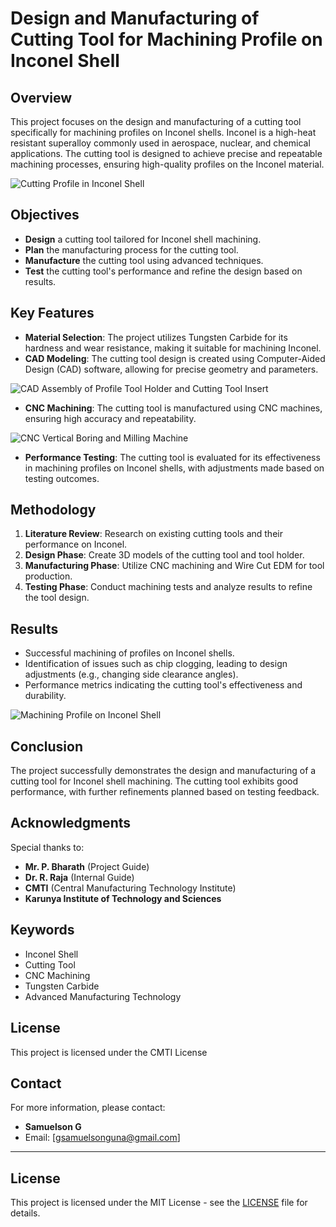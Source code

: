 # Design and Manufacturing of Cutting Tool for Machining Profile on Inconel Shell

## Overview
This project focuses on the design and manufacturing of a cutting tool specifically for machining profiles on Inconel shells. Inconel is a high-heat resistant superalloy commonly used in aerospace, nuclear, and chemical applications. The cutting tool is designed to achieve precise and repeatable machining processes, ensuring high-quality profiles on the Inconel material.

![Cutting Profile in Inconel Shell](https://github.com/user-attachments/assets/b1182ddd-a41b-4f3d-b5b4-ffef6b4e3c83)

## Objectives
- **Design** a cutting tool tailored for Inconel shell machining.
- **Plan** the manufacturing process for the cutting tool.
- **Manufacture** the cutting tool using advanced techniques.
- **Test** the cutting tool's performance and refine the design based on results.

## Key Features
- **Material Selection**: The project utilizes Tungsten Carbide for its hardness and wear resistance, making it suitable for machining Inconel.
- **CAD Modeling**: The cutting tool design is created using Computer-Aided Design (CAD) software, allowing for precise geometry and parameters.
  
![CAD Assembly of Profile Tool Holder and Cutting Tool Insert](https://github.com/user-attachments/assets/3ea7d060-8106-4ce1-9465-cdde2e48fb68)


- **CNC Machining**: The cutting tool is manufactured using CNC machines, ensuring high accuracy and repeatability.
  
![CNC Vertical Boring and Milling Machine](https://github.com/user-attachments/assets/069d9d8e-a042-441a-8842-e613c2d6d32b)


- **Performance Testing**: The cutting tool is evaluated for its effectiveness in machining profiles on Inconel shells, with adjustments made based on testing outcomes.

## Methodology
1. **Literature Review**: Research on existing cutting tools and their performance on Inconel.
2. **Design Phase**: Create 3D models of the cutting tool and tool holder.
3. **Manufacturing Phase**: Utilize CNC machining and Wire Cut EDM for tool production.
4. **Testing Phase**: Conduct machining tests and analyze results to refine the tool design.

## Results
- Successful machining of profiles on Inconel shells.
- Identification of issues such as chip clogging, leading to design adjustments (e.g., changing side clearance angles).
- Performance metrics indicating the cutting tool's effectiveness and durability.

![Machining Profile on Inconel Shell](https://github.com/user-attachments/assets/0c070fe3-6467-4090-bde0-c665649fd770)


## Conclusion
The project successfully demonstrates the design and manufacturing of a cutting tool for Inconel shell machining. The cutting tool exhibits good performance, with further refinements planned based on testing feedback.

## Acknowledgments
Special thanks to:
- **Mr. P. Bharath** (Project Guide)
- **Dr. R. Raja** (Internal Guide)
- **CMTI** (Central Manufacturing Technology Institute)
- **Karunya Institute of Technology and Sciences**

## Keywords
- Inconel Shell
- Cutting Tool
- CNC Machining
- Tungsten Carbide
- Advanced Manufacturing Technology

## License
This project is licensed under the CMTI License

## Contact
For more information, please contact:
- **Samuelson G**
- Email: [gsamuelsonguna@gmail.com]

---

## License
This project is licensed under the MIT License - see the [LICENSE](https://github.com/Samuelson777/MTech_AMT_Final_Sem_Project_2023/blob/main/LICENSE) file for details.
